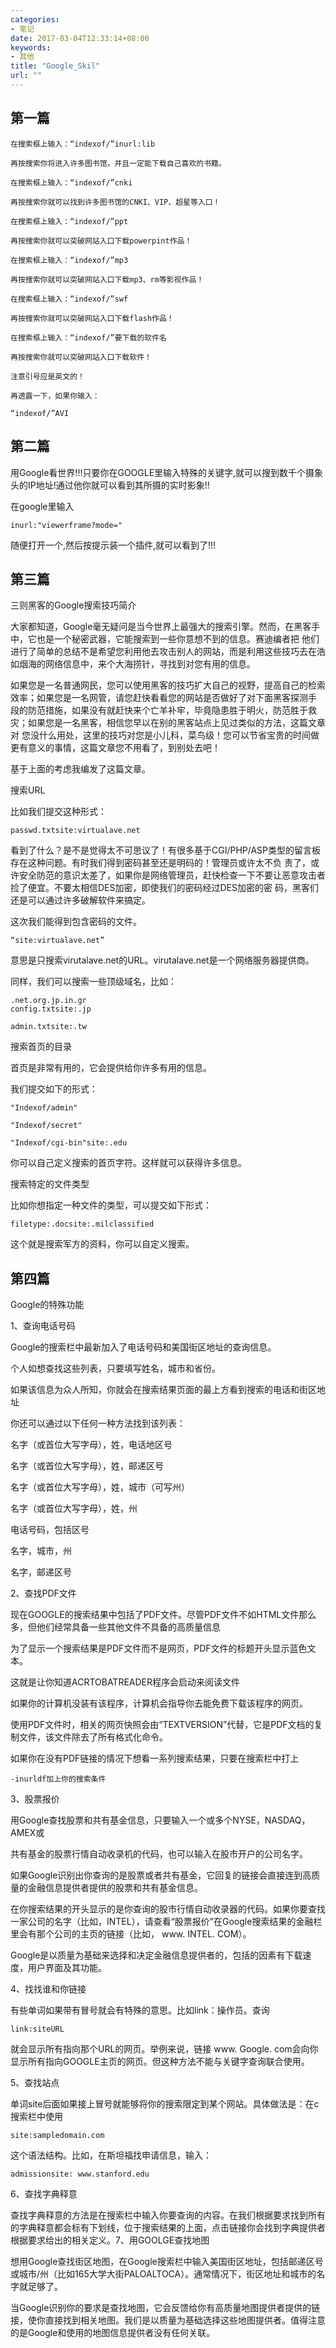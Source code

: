 ```yaml
---
categories:
- 笔记
date: 2017-03-04T12:33:14+08:00
keywords:
- 其他
title: "Google_Skil"
url: ""
---
```



## 第一篇
```
在搜索框上输入：“indexof/”inurl:lib

再按搜索你将进入许多图书馆，并且一定能下载自己喜欢的书籍。

在搜索框上输入：“indexof/”cnki

再按搜索你就可以找到许多图书馆的CNKI、VIP、超星等入口！

在搜索框上输入：“indexof/”ppt

再按搜索你就可以突破网站入口下载powerpint作品！

在搜索框上输入：“indexof/”mp3

再按搜索你就可以突破网站入口下载mp3、rm等影视作品！

在搜索框上输入：“indexof/”swf

再按搜索你就可以突破网站入口下载flash作品！

在搜索框上输入：“indexof/”要下载的软件名

再按搜索你就可以突破网站入口下载软件！

注意引号应是英文的！

再透露一下，如果你输入：

“indexof/”AVI

```
## 第二篇

用Google看世界!!!只要你在GOOGLE里输入特殊的关键字,就可以搜到数千个摄象头的IP地址!通过他你就可以看到其所摄的实时影象!!

在google里输入
```
inurl:"viewerframe?mode="
```
随便打开一个,然后按提示装一个插件,就可以看到了!!!

## 第三篇

三则黑客的Google搜索技巧简介

大家都知道，Google毫无疑问是当今世界上最强大的搜索引擎。然而，在黑客手中，它也是一个秘密武器，它能搜索到一些你意想不到的信息。赛迪编者把 他们进行了简单的总结不是希望您利用他去攻击别人的网站，而是利用这些技巧去在浩如烟海的网络信息中，来个大海捞针，寻找到对您有用的信息。

如果您是一名普通网民，您可以使用黑客的技巧扩大自己的视野，提高自己的检索效率；如果您是一名网管，请您赶快看看您的网站是否做好了对下面黑客探测手 段的防范措施，如果没有就赶快来个亡羊补牢，毕竟隐患胜于明火，防范胜于救灾；如果您是一名黑客，相信您早以在别的黑客站点上见过类似的方法，这篇文章对 您没什么用处，这里的技巧对您是小儿科，菜鸟级！您可以节省宝贵的时间做更有意义的事情，这篇文章您不用看了，到别处去吧！

基于上面的考虑我编发了这篇文章。

搜索URL

比如我们提交这种形式：
```
passwd.txtsite:virtualave.net
```

看到了什么？是不是觉得太不可思议了！有很多基于CGI/PHP/ASP类型的留言板存在这种问题。有时我们得到密码甚至还是明码的！管理员或许太不负 责了，或许安全防范的意识太差了，如果你是网络管理员，赶快检查一下不要让恶意攻击者捡了便宜。不要太相信DES加密，即使我们的密码经过DES加密的密 码，黑客们还是可以通过许多破解软件来搞定。

这次我们能得到包含密码的文件。
```
“site:virtualave.net”
```
意思是只搜索virutalave.net的URL。virutalave.net是一个网络服务器提供商。

同样，我们可以搜索一些顶级域名，比如：
```
.net.org.jp.in.gr
config.txtsite:.jp

admin.txtsite:.tw
```
搜索首页的目录

首页是非常有用的，它会提供给你许多有用的信息。

我们提交如下的形式：
```
"Indexof/admin"

"Indexof/secret"

"Indexof/cgi-bin"site:.edu
```
你可以自己定义搜索的首页字符。这样就可以获得许多信息。

搜索特定的文件类型

比如你想指定一种文件的类型，可以提交如下形式：
```
filetype:.docsite:.milclassified
```
这个就是搜索军方的资料，你可以自定义搜索。

## 第四篇

Google的特殊功能

1、查询电话号码

Google的搜索栏中最新加入了电话号码和美国街区地址的查询信息。

个人如想查找这些列表，只要填写姓名，城市和省份。

如果该信息为众人所知，你就会在搜索结果页面的最上方看到搜索的电话和街区地址

你还可以通过以下任何一种方法找到该列表：

名字（或首位大写字母），姓，电话地区号

名字（或首位大写字母），姓，邮递区号

名字（或首位大写字母），姓，城市（可写州）

名字（或首位大写字母），姓，州

电话号码，包括区号

名字，城市，州

名字，邮递区号

2、查找PDF文件

现在GOOGLE的搜索结果中包括了PDF文件。尽管PDF文件不如HTML文件那么多，但他们经常具备一些其他文件不具备的高质量信息

为了显示一个搜索结果是PDF文件而不是网页，PDF文件的标题开头显示蓝色文本。

这就是让你知道ACRTOBATREADER程序会启动来阅读文件

如果你的计算机没装有该程序，计算机会指导你去能免费下载该程序的网页。

使用PDF文件时，相关的网页快照会由“TEXTVERSION”代替，它是PDF文档的复制文件，该文件除去了所有格式化命令。

如果你在没有PDF链接的情况下想看一系列搜索结果，只要在搜索栏中打上
```
-inurldf加上你的搜索条件
```

3、股票报价

用Google查找股票和共有基金信息，只要输入一个或多个NYSE，NASDAQ，AMEX或

共有基金的股票行情自动收录机的代码，也可以输入在股市开户的公司名字。

如果Google识别出你查询的是股票或者共有基金，它回复的链接会直接连到高质量的金融信息提供者提供的股票和共有基金信息。

在你搜索结果的开头显示的是你查询的股市行情自动收录器的代码。如果你要查找一家公司的名字（比如，INTEL），请查看“股票报价”在Google搜索结果的金融栏里会有那个公司的主页的链接（比如， www. INTEL. COM）。

Google是以质量为基础来选择和决定金融信息提供者的，包括的因素有下载速度，用户界面及其功能。

4、找找谁和你链接

有些单词如果带有冒号就会有特殊的意思。比如link：操作员。查询
```
link:siteURL
```
就会显示所有指向那个URL的网页。举例来说，链接 www. Google. com会向你显示所有指向GOOGLE主页的网页。但这种方法不能与关键字查询联合使用。

5、查找站点

单词site后面如果接上冒号就能够将你的搜索限定到某个网站。具体做法是：在c搜索栏中使用
```
site:sampledomain.com
```
这个语法结构。比如，在斯坦福找申请信息，输入：
```
admissionsite: www.stanford.edu
```
6、查找字典释意

查找字典释意的方法是在搜索栏中输入你要查询的内容。在我们根据要求找到所有的字典释意都会标有下划线，位于搜索结果的上面，点击链接你会找到字典提供者根据要求给出的相关定义。7、用GOOLGE查找地图

想用Google查找街区地图，在Google搜索栏中输入美国街区地址，包括邮递区号或城市/州（比如165大学大街PALOALTOCA）。通常情况下，街区地址和城市的名字就足够了。

当Google识别你的要求是查找地图，它会反馈给你有高质量地图提供者提供的链接，使你直接找到相关地图。我们是以质量为基础选择这些地图提供者。值得注意的是Google和使用的地图信息提供者没有任何关联。


<br/>
<br/>
<br/>
<br/>
<br/>